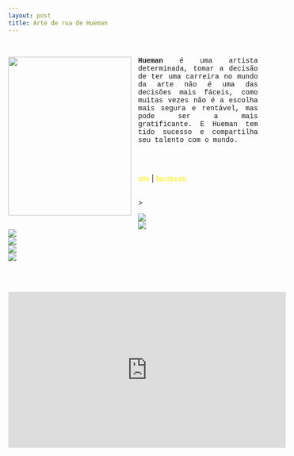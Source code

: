 ```yaml
---
layout: post
title: Arte de rua de Hueman
---
```


<meta name="twitter:card" content="summary_large_image">
<meta name="twitter:site" content="@dgrej_">
<meta name="twitter:title" content="Arte de rua de Hueman">
<meta name="twitter:description" content="Hueman é uma artista determinada, tomar a decisão de ter uma carreira no mundo da arte não é uma das decisões mais fáceis, como muitas vezes não é a escolha mais segura e rentável, mas pode ser a mias gratificante. E Hueman tem tido sucesso e compartilha seu talento com o mundo.">
<meta name="twitter:image" content="http://4.bp.blogspot.com/-7x0Atdyairk/VVAC0BneH8I/AAAAAAAAGk4/O1snPE21IoM/s320/TheHundreds-Hueman-1.jpg">


<div style="text-align: right;">
<br></div>
<div style="text-align: justify;">

<a href="***" imageanchor="1" style="clear: left; float: left; margin-bottom: 1em; margin-right: 1em;">
<img border="0" height="320" src="http://4.bp.blogspot.com/-7x0Atdyairk/VVAC0BneH8I/AAAAAAAAGk4/O1snPE21IoM/s320/TheHundreds-Hueman-1.jpg" style="cursor: move;" width="248">

</a>

<span style="font-family: Courier New, Courier, monospace;">

<strong>Hueman</strong> é uma artista determinada, tomar a decisão de ter uma carreira no mundo da arte não é uma das decisões mais fáceis, como muitas vezes não é a escolha mais segura e rentável, mas pode ser a mais gratificante. E Hueman tem tido sucesso e compartilha seu talento com o mundo.

<br>
 </span></div>


<br>

<a href="http://www.huemannature.com/hueman/" rel="nofollow" style="color: #fff000; text-decoration: none;" target="_blank">site</a> | <a href="https://www.facebook.com/huemanartist" rel="nofollow" style="color: #fff000; text-decoration: none;" target="_blank">facebook</a>

<br>&gt;

<img src="http://static1.squarespace.com/static/5451762ee4b009dd790f79c4/54a315e6e4b0421d6983ef75/54a315f3e4b0e845492c7d11/1420074157153/Voodoo.jpg">

<br>

<img src="http://static1.squarespace.com/static/5451762ee4b009dd790f79c4/54a39a2ee4b0d88dbda4b681/54a39bd3e4b0e845492eaedf/1420223725638/A-Loving-Monster.jpg">

<br>

<img src="http://static1.squarespace.com/static/5451762ee4b009dd790f79c4/54a45aeee4b0243cdd45d8c4/54a45aefe4b0d1cd06e59249/1420057327686/Berlin_2013.jpg">

<br>

<img src="http://static1.squarespace.com/static/5451762ee4b009dd790f79c4/t/54a45bd5e4b0c9d38e050e97/1420057559610.jpg">

<br>

<img src="http://static1.squarespace.com/static/5451762ee4b009dd790f79c4/t/54a441aee4b0243cdd4569db/1420050888396.jpg">

<br>

<img src="http://static1.squarespace.com/static/5451762ee4b009dd790f79c4/t/54a443cce4b041b86aecd7ab/1420051406074.jpg">

<br><br>

<iframe width="560" height="315" src="https://www.youtube.com/embed/qKNKh8mNlQc?rel=0&amp;controls=0&amp;showinfo=0" frameborder="0" allowfullscreen=""></iframe>

<br>
